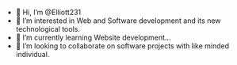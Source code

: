 - 👋 Hi, I’m @Elliott231
- 👀 I’m interested in Web and Software development and its new technological tools.
- 🌱 I’m currently learning Website development...
- 💞️ I’m looking to collaborate on software projects with like minded individual.


<!---
Elliott231/Elliott231 is a ✨ special ✨ repository because its `README.md` (this file) appears on your GitHub profile.
You can click the Preview link to take a look at your changes.
--->
